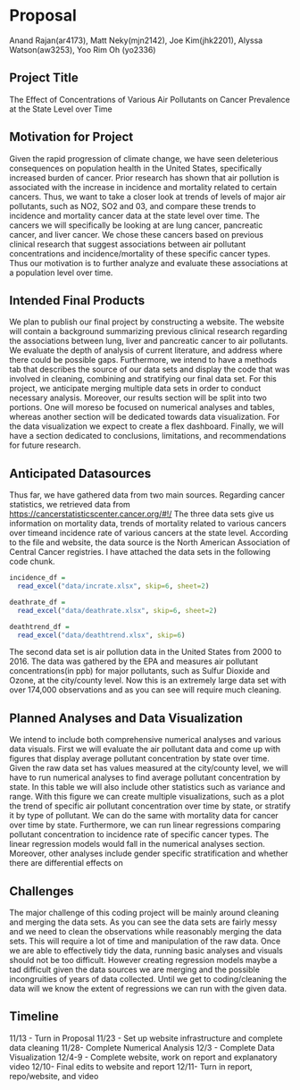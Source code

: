 Proposal
================
Anand Rajan(ar4173), Matt Neky(mjn2142), Joe Kim(jhk2201), Alyssa
Watson(aw3253), Yoo Rim Oh (yo2336)

## Project Title

The Effect of Concentrations of Various Air Pollutants on Cancer
Prevalence at the State Level over Time

## Motivation for Project

Given the rapid progression of climate change, we have seen deleterious
consequences on population health in the United States, specifically
increased burden of cancer. Prior research has shown that air pollution
is associated with the increase in incidence and mortality related to
certain cancers. Thus, we want to take a closer look at trends of levels
of major air pollutants, such as NO2, SO2 and 03, and compare these
trends to incidence and mortality cancer data at the state level over
time. The cancers we will specifically be looking at are lung cancer,
pancreatic cancer, and liver cancer. We chose these cancers based on
previous clinical research that suggest associations between air
pollutant concentrations and incidence/mortality of these specific
cancer types. Thus our motivation is to further analyze and evaluate
these associations at a population level over time.

## Intended Final Products

We plan to publish our final project by constructing a website. The
website will contain a background summarizing previous clinical research
regarding the associations between lung, liver and pancreatic cancer to
air pollutants. We evaluate the depth of analysis of current literature,
and address where there could be possible gaps. Furthermore, we intend
to have a methods tab that describes the source of our data sets and
display the code that was involved in cleaning, combining and
stratifying our final data set. For this project, we anticipate merging
multiple data sets in order to conduct necessary analysis. Moreover, our
results section will be split into two portions. One will moreso be
focused on numerical analyses and tables, whereas another section will
be dedicated towards data visualization. For the data visualization we
expect to create a flex dashboard. Finally, we will have a section
dedicated to conclusions, limitations, and recommendations for future
research.

## Anticipated Datasources

Thus far, we have gathered data from two main sources. Regarding cancer
statistics, we retrieved data from
<https://cancerstatisticscenter.cancer.org/#!/> The three data sets give
us information on mortality data, trends of mortality related to various
cancers over timeand incidence rate of various cancers at the state
level. According to the file and website, the data source is the North
American Association of Central Cancer registries. I have attached the
data sets in the following code chunk.

``` r
incidence_df = 
  read_excel("data/incrate.xlsx", skip=6, sheet=2)

deathrate_df = 
  read_excel("data/deathrate.xlsx", skip=6, sheet=2)

deathtrend_df = 
  read_excel("data/deathtrend.xlsx", skip=6)
```

The second data set is air pollution data in the United States from 2000
to 2016. The data was gathered by the EPA and measures air pollutant
concentrations(in ppb) for major pollutants, such as Sulfur Dioxide and
Ozone, at the city/county level. Now this is an extremely large data set
with over 174,000 observations and as you can see will require much
cleaning.

## Planned Analyses and Data Visualization

We intend to include both comprehensive numerical analyses and various
data visuals. First we will evaluate the air pollutant data and come up
with figures that display average pollutant concentration by state over
time. Given the raw data set has values measured at the city/county
level, we will have to run numerical analyses to find average pollutant
concentration by state. In this table we will also include other
statistics such as variance and range. With this figure we can create
multiple visualizations, such as a plot the trend of specific air
pollutant concentration over time by state, or stratify it by type of
pollutant. We can do the same with mortality data for cancer over time
by state. Furthermore, we can run linear regressions comparing pollutant
concentration to incidence rate of specific cancer types. The linear
regression models would fall in the numerical analyses section.
Moreover, other analyses include gender specific stratification and
whether there are differential effects on

## Challenges

The major challenge of this coding project will be mainly around
cleaning and merging the data sets. As you can see the data sets are
fairly messy and we need to clean the observations while reasonably
merging the data sets. This will require a lot of time and manipulation
of the raw data. Once we are able to effectively tidy the data, running
basic analyses and visuals should not be too difficult. However creating
regression models maybe a tad difficult given the data sources we are
merging and the possible incongruities of years of data collected. Until
we get to coding/cleaning the data will we know the extent of
regressions we can run with the given data.

## Timeline

11/13 - Turn in Proposal 11/23 - Set up website infrastructure and
complete data cleaning 11/28- Complete Numerical Analysis 12/3 -
Complete Data Visualization 12/4-9 - Complete website, work on report
and explanatory video 12/10- Final edits to website and report 12/11-
Turn in report, repo/website, and video
